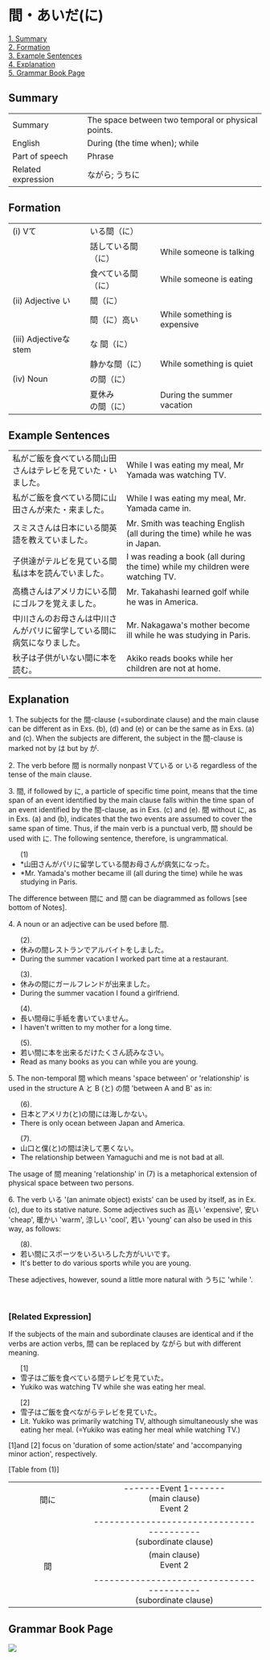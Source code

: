 # 間・あいだ(に)

[1. Summary](#summary)<br>
[2. Formation](#formation)<br>
[3. Example Sentences](#example-sentences)<br>
[4. Explanation](#explanation)<br>
[5. Grammar Book Page](#grammar-book-page)<br>


## Summary

<table><tr>   <td>Summary</td>   <td>The space between two temporal or physical points.</td></tr><tr>   <td>English</td>   <td>During (the time when); while</td></tr><tr>   <td>Part of speech</td>   <td>Phrase</td></tr><tr>   <td>Related expression</td>   <td>ながら; うちに</td></tr></table>

## Formation

<table class="table"><tbody><tr class="tr head"><td class="td"><span class="numbers">(i)</span> <span class="bold">Vて</span></td><td class="td"><span class="concept">いる間（に）</span></td><td class="td"></td></tr><tr class="tr"><td class="td"></td><td class="td"><span>話して</span><span class="concept">いる間（に）</span></td><td class="td"><span>While someone is talking</span></td></tr><tr class="tr"><td class="td"></td><td class="td"><span>食べて</span><span class="concept">いる間（に）</span></td><td class="td"><span>While someone is eating</span></td></tr><tr class="tr head"><td class="td"><span class="numbers">(ii)</span> <span class="bold">Adjective い</span></td><td class="td"><span class="concept">間（に）</span></td><td class="td"></td></tr><tr class="tr"><td class="td"></td><td class="td"><span>間（に）</span><span class="concept">高い</span></td><td class="td"><span>While something is expensive</span></td></tr><tr class="tr head"><td class="td"><span class="numbers">(iii)</span> <span class="bold">Adjectiveな stem</span></td><td class="td"><span class="concept">な 間（に）</span></td><td class="td"></td></tr><tr class="tr"><td class="td"></td><td class="td"><span>静か</span><span class="concept">な間（に）</span></td><td class="td"><span>While something is quiet</span></td></tr><tr class="tr head"><td class="td"><span class="numbers">(iv)</span> <span class="bold">Noun</span></td><td class="td"><span class="concept">の間（に）</span></td><td class="td"></td></tr><tr class="tr"><td class="td"></td><td class="td"><span>夏休み</span><span class="concept">の間（に）</span></td><td class="td"><span>During the summer vacation</span></td></tr></tbody></table>

## Example Sentences

<table><tr>   <td>私がご飯を食べている間山田さんはテレビを見ていた・いました。</td>   <td>While I was eating my meal, Mr Yamada was watching TV.</td></tr><tr>   <td>私がご飯を食べている間に山田さんが来た・来ました。</td>   <td>While I was eating my meal, Mr. Yamada came in.</td></tr><tr>   <td>スミスさんは日本にいる間英語を教えていました。</td>   <td>Mr. Smith was teaching English (all during the time) while he was in Japan.</td></tr><tr>   <td>子供達がテルビを見ている間私は本を読んでいました。</td>   <td>I was reading a book (all during the time) while my children were watching TV.</td></tr><tr>   <td>高橋さんはアメリカにいる間にゴルフを覚えました。</td>   <td>Mr. Takahashi learned golf while he was in America.</td></tr><tr>   <td>中川さんのお母さんは中川さんがパリに留学している間に病気になりました。</td>   <td>Mr. Nakagawa's mother become ill while he was studying in Paris.</td></tr><tr>   <td>秋子は子供がいない間に本を読む。</td>   <td>Akiko reads books while her children are not at home.</td></tr></table>

## Explanation

</p><p>1. The subjects for the <span class="cloze">間</span>-clause (=subordinate clause) and the main clause can be different as in Exs. (b), (d) and (e) or can be the same as in Exs. (a) and (c). When the subjects are different, the subject in the <span class="cloze">間</span>-clause is marked not by は but by が.</p>  <p>2. The verb before <span class="cloze">間</span> is normally nonpast Vている or いる regardless of the tense of the main clause.</p>  <p>3. <span class="cloze">間</span>, if followed by <span class="cloze">に</span>, a particle of specific time point, means that the time span of an event identified by the main clause falls within the time span of an event identified by the <span class="cloze">間</span>-clause, as in Exs. (c) and (e). <span class="cloze">間</span> without <span class="cloze">に</span>, as in Exs. (a) and (b), indicates that the two events are assumed to cover the same span of time. Thus, if the main verb is a punctual verb, <span class="cloze">間</span> should be used with <span class="cloze">に</span>. The following sentence, therefore, is ungrammatical.</p> <ul>(1)<li> *山田さんがパリに留学している<span class="cloze">間</span>お母さんが病気になった。</li> <li> *Mr. Yamada's mother became ill (all during the time) while he was studying in Paris.</li> </ul> <p>The difference between <span class="cloze">間に</span> and <span class="cloze">間</span> can be diagrammed as follows [see bottom of Notes].</p>  <p>4. A noun or an adjective can be used before <span class="cloze">間</span>.</p> <ul> (2). <li>休みの<span class="cloze">間</span>レストランでアルバイトをしました。</li> <li>During the summer vacation I worked part time at a restaurant.</li> </ul> <ul> (3). <li>休みの<span class="cloze">間に</span>ガールフレンドが出来ました。</li> <li>During the summer vacation I found a girlfriend.</li> </ul> <ul> (4). <li>長い<span class="cloze">間</span>母に手紙を書いていません。</li> <li>I haven't written to my mother for a long time.</li> </ul> <ul> (5). <li>若い<span class="cloze">間に</span>本を出来るだけたくさん読みなさい。</li> <li>Read as many books as you can while you are young.</li> </ul>  <p>5. The non-temporal <span class="cloze">間</span> which means 'space between' or 'relationship' is used in the structure A と B (と) の間 'between A and B' as in:</p>  <ul> (6). <li>日本とアメリカ(と)の<span class="cloze">間に</span>は海しかない。</li> <li>There is only ocean between Japan and America.</li> </ul> <ul> (7). <li>山口と僕(と)の<span class="cloze">間</span>は決して悪くない。</li> <li>The relationship between Yamaguchi and me is not bad at all.</li> </ul>  <p>The usage of <span class="cloze">間</span> meaning 'relationship' in (7) is a metaphorical extension of physical space between two persons.</p>  <p>6. The verb いる '(an animate object) exists' can be used by itself, as in Ex. (c), due to its stative nature. Some adjectives such as 高い 'expensive', 安い 'cheap', 暖かい 'warm', 涼しい 'cool', 若い 'young' can also be used in this way, as follows:</p>  <ul> (8). <li>若い<span class="cloze">間に</span>スポーツをいろいろした方がいいです。</li> <li>It's better to do various sports while you are young.</li> </ul>  <p>These adjectives, however, sound a little more natural with うちに 'while '.</p> <br /> <p><h3>[Related Expression]</h3></p>  <p>If the subjects of the main and subordinate clauses are identical and if the verbs are action verbs, <span class="cloze">間</span> can be replaced by <span class="cloze">ながら</span> but with different meaning.</p>  <ul> [1] <li>雪子はご飯を食べている<span class="cloze">間</span>テレビを見ていた。</li> <li>Yukiko was watching TV while she was eating her meal.</li> </ul> <ul> [2] <li>雪子はご飯を食べ<span class="cloze">ながら</span>テレビを見ていた。</li> <li>Lit. Yukiko was primarily watching TV, although simultaneously she was eating her meal. (=Yukiko was eating her meal while watching TV.)</li> </ul>  <p>[1]and [2] focus on 'duration of some action/state' and 'accompanying minor action', respectively.</p> <p>[Table from (1)]</p> <table> <tbody><tr> <td width="180" colspan="2" valign="top" style="text-align:center;"><br /> <span class="cloze">間に</span></td> <td width="444" valign="top" style="text-align:center;"> -------Event 1-------<br /> (main clause)<br /> Event 2<u></u></td> </tr> <tr> <td>&nbsp;</td> <td width="48" valign="top" style="text-align:center;">&nbsp;</td> <td width="444" valign="top" style="text-align:center;">-----------------------------------------<br /> (subordinate clause)</td> </tr> <tr> <td width="180" colspan="2" valign="top" style="text-align:center;"><br /> <span class="cloze">間</span></td> <td width="444" valign="top" style="text-align:center;">(main clause)<br /> Event 2</td> </tr> <tr> <td width="132" valign="top" style="text-align:center;">&nbsp;</td> <td width="48" valign="top" style="text-align:center;">&nbsp;</td> <td width="444" valign="top" style="text-align:center;">-----------------------------------------<br /> (subordinate clause)</td> </tr> </tbody></table>

## Grammar Book Page

![](../img/Basic間に.png)

